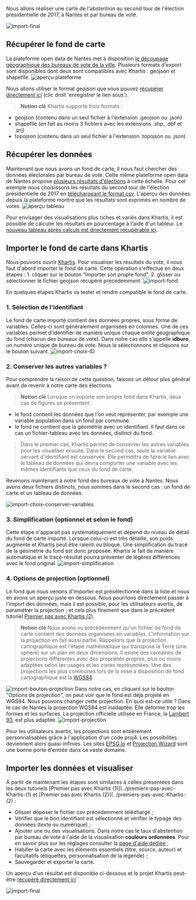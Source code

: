 Nous allons réaliser une carte de l'abstention au second tour de l'élection présidentielle de 2017, à Nantes et par bureau de vote.

![import-final](./assets/tuto3-9.png)

## Récupérer le fond de carte
La plateforme open data de Nantes met à disposition [le découpage géographique des bureaux de vote de la ville](https://data.nantesmetropole.fr/explore/dataset/244400404_decoupage-geographique-bureaux-vote-nantes/export/?disjunctive.lieu_nom&disjunctive.lieu_site).
Plusieurs formats d'export sont disponibles dont deux sont compatibles avec Khartis : geojson et shapefile.
![aperçu plateforme](./assets/tuto3-1.png)

Nous allons utiliser le format geojson que vous pouvez [récupérer directement ici](./assets/decoupage-geographique-bureaux-vote-nantes.geojson) (clic droit 'enregistrer le lien sous').

> **Notion clé**
> Khartis supporte trois formats :
-   geojson (contenu dans un seul fichier à l'extension .geojson ou .json)
-   shapefile (en fait au moins 3 fichiers avec les extensions .shp, .dbf et .prj)
-   topojson (contenu dans un seul fichier à l'extension .topojson ou .json)

## Récupérer les données
Maintenant que nous avons un fond de carte, il nous faut chercher des données électorales par bureau de vote. Cette même plateforme open data de Nantes propose [plusieurs résultats d'élections](https://data.nantesmetropole.fr/explore/?disjunctive.diffuseur&disjunctive.theme&disjunctive.features&disjunctive.publisher&disjunctive.gestionnaire&disjunctive.keyword&disjunctive.license&sort=explore.popularity_score&q=bureau+de+vote) à cette échelle.
Pour cet exemple nous choisissons les résultats du second tour de l'élection présidentielle de 2017 en [téléchargeant le format csv](https://data.nantesmetropole.fr/explore/dataset/244400404_election-presidentielle-2017-nantes-2nd-tour/export/?disjunctive.bureau_de_vote).
L'aperçu des données depuis la plateforme montre que les résultats sont exprimés en nombre de votes.
![aperçu tableau](./assets/tuto3-2.png)

Pour envisager des visualisations plus riches et variés dans Khartis, il est possible de calculer les résultats en pourcentage à l'aide d'un tableur. Le [nouveau tableau après calculs est directement récupérable ici](./assets/Nantes-résultat-presidentielles-second-tour-2017-bureau-vote.csv).

## Importer le fond de carte dans Khartis
Nous pouvons ouvrir [Khartis](https://www.sciencespo.fr/cartographie/khartis). Pour visualiser les résultats du vote, il nous faut d'abord importer le fond de carte. Cette opération s'effectue en deux étapes : 1. cliquer sur le bouton "Importer son propre fond", 2. glisser ou sélectionner le fichier geojson récupéré précédemment.
![import-fond](./assets/tuto3-3.gif)

En quelques étapes Khartis va tester et rendre compatible le fond de carte.

### 1. Sélection de l'identifiant
Le fond de carte importé contient des données propres, sous forme de variables. Celles-ci sont généralement organisées en colonnes. Une de ces variables permet d'identifier de manière unique chaque entité géographique du fond (chacun des bureaux de vote).
Dans notre cas elle s'appelle **idburo**, un numéro unique de bureau de vote.
Nous la sélectionnons et cliquons sur le bouton suivant.
![import-choix-ID](./assets/tuto3-4.png)

### 2. Conserver les autres variables ?
Pour comprendre la raison de cette question, faisons un détour plus général avant de revenir à notre carte des élections.

> **Notion clé**
> Lorsque on importe son propre fond dans Khartis, deux cas de figures se présentent :
-   le fond contient les données que l'on veut représenter, par exemple une variable population dans un fond par commune.
-   le fond ne contient que la géométrie avec un identifiant. Il faut dans ce cas un fichier-tableau avec les données, distinct du fond.
>
> Dans le premier cas, Khartis permet de conserver les autres variables pour les visualiser ensuite.
Dans le second cas, seule la variable servant d'identifiant est conservée. Elle permettra de faire le lien avec le tableau de données qui devra comporter une variable avec les mêmes identifiants que ceux du fond de carte.

Revenons maintenant à notre fond des bureaux de vote à Nantes. Nous avons deux fichiers distincts, nous sommes dans le second cas : un fond de carte et un tableau de données.

![import-choix-conserver-variables](./assets/tuto3-5.png)

### 3. Simplification (optionnel et selon le fond)
Cette étape n'apparait pas systématiquement et dépend du niveau de détail du fond de carte importé. Lorsque celui-ci est très détaillé, son poids augmente et Khartis peut être ralenti ou bloqué. Une simplification du tracé de la géométrie du fond est donc proposée. Khartis le fait de manière automatique et le tracé-résultat pourra présenter de légères différences avec le fond original.
![import-simplification](./assets/tuto3-6.png)

### 4. Options de projection (optionnel)
Le fond que nous venons d'importer est présélectionné dans la liste et nous en avons un aperçu juste en dessous. Nous pourrions directement passer à l'import des données, mais il est possible, pour les utilisateurs avertis, de paramétrer la projection ; et cela plus finement que dans le précédent tutoriel [Premier pas avec Khartis (2)](../premiers-pas-avec-Khartis-(2)#projections).

> **Notion clé**
> Nous avons vu précédemment qu'un fichier de fond de carte contient des données organisées en variables. L'information sur la projection en fait aussi partie. Rappelons que la projection cartographique est l'étape mathématique qui transpose la Terre (une sphère) sur un plan en deux dimensions. Il existe des centaines de projections différentes avec des propriétés propres, plus ou moins adaptées selon les usages et les zones représentées. Une des projections les plus communes lors de la mise à disposition de fond cartographique est la [WGS84](https://fr.wikipedia.org/wiki/WGS_84).

![import-bouton-projection](./assets/tuto3-7.png)
Dans notre cas, en cliquant sur le bouton "Options de projection", on peut voir que le fond est déjà projeté en WGS84. Nous pouvons changer cette projection. En quoi est-ce utile ? Dans le cas de Nantes la projection WGS84 est inadaptée. Elle déforme trop les formes et les surfaces. La projection officielle utilisée en France, la [Lambert 93](https://fr.wikipedia.org/wiki/Projection_conique_conforme_de_Lambert#Lambert_93), est plus adaptée.
![import-projection](./assets/tuto3-8.gif)

Pour les utilisateurs avertis, les projections sont entièrement personnalisables grâce à l'application d'un code proj4. Les possibilités deviennent alors quasi-infinies. Les sites [EPSG.io](https://epsg.io/) et [Projection Wizard](http://projectionwizard.org/) sont une bonne porte d'entrée dans ce vaste domaine.

## Importer les données et visualiser
À partir de maintenant les étapes sont similaires à celles présentées dans les deux tutoriels [Premier pas avec Khartis (1)](../premiers-pas-avec-Khartis-(1) et [Premier pas avec Khartis (2)](../premiers-pas-avec-Khartis-(2) :

-   Glisser déposer le fichier csv précédemment téléchargé ;
-   Vérifier que le bon identifiant est sélectionné et vérifier le typage des données (texte ou numérique) ;
-   Ajouter une ou des visualisations. Dans notre cas le taux d'abstention par bureau de vote à l'aide de la visualisation **couleurs ordonnées**. Pour en savoir plus sur les réglages consulter la [page d'aide dédiée](../couleurs-ordonnees) ;
-   Habiller la carte avec les éléments essentiels (titre, source, auteur) et facultatifs (étiquettes, personnalisation de la légende) ;
-   Sauvegarder et exporter la carte.

Un aperçu d'un résultat est disponible ci-dessous et le projet Khartis peut-être [récupéré directement ici](./assets/Projet-Khartis-Nantes-abstention-2017.kh)

![import-final](./assets/tuto3-9.png)

